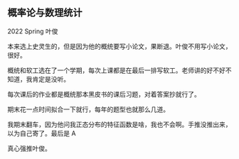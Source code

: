## 概率论与数理统计

2022 Spring 叶俊

本来选上史灵生的，但是因为他的概统要写小论文，果断退。叶俊不用写小论文，很好。

概统和软工选在了一个学期，每次上课都是在最后一排写软工。老师讲的好不好不知道，我肯定是没听。

每次课后的作业都是概统那本黑皮书的课后习题，对着答案抄就行了。

期末花一点时间拟合一下就行，每年的题型也就那么几道。

我期末翻车，因为他问我正态分布的特征函数是啥，我也不会啊。手推没推出来，以为自己寄了。最后是 A

真心强推叶俊。